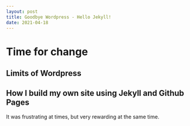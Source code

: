 ```yaml
---
layout: post
title: Goodbye Wordpress - Hello Jekyll!
date: 2021-04-18
---
```



# Time for change

## Limits of Wordpress

## How I build my own site using Jekyll and Github Pages

It was frustrating at times, but very rewarding at the same time.